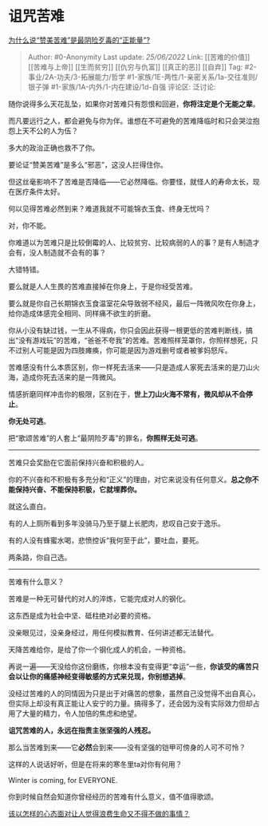 # 诅咒苦难
[为什么说“赞美苦难”是最阴险歹毒的“正能量”?](https://www.zhihu.com/question/516832110/answer/2533182188)

> Author: #0-Anonymity
> Last update: *25/06/2022*
> Link: [[苦难的价值]] [[苦难与上帝]] [[生而贫穷]] [[仇穷与仇富]] [[真正的恶]] [[自弃]]
> Tag: #2-事业/2A-功夫/3-拓展能力/哲学 #1-家族/1E-两性/1-亲密关系/1a-交往准则/银子弹 #1-家族/1A-内外/1-内在建设/1d-自强
> 评论区:
> 泛讨论:

随你说得多么天花乱坠，如果你对苦难只有怨恨和回避，**你将注定是个无能之辈**。

而凡要远行之人，都会避免与你为伴。谁想在不可避免的苦难降临时和只会哭泣抱怨上天不公的人为伍？

多大的政治正确也救不了你。

要论证“赞美苦难”是多么“邪恶”，这没人拦得住你。

但这丝毫影响不了苦难是否降临——它必然降临。你要怪，就怪人的寿命太长，现在医疗条件太好。

何以见得苦难必然到来？难道我就不可能锦衣玉食、终身无忧吗？

对，你不能。

你难道以为苦难只是比较倒霉的人、比较贫穷、比较病弱的人的事？是有人制造才会有，没人制造就不会有的事？

大错特错。

要么就是人人生畏的苦难直接掉在你身上，于是你经受苦难。

要么就是你自己长期锦衣玉食温室花朵导致弱不经风，最后一阵微风吹在你身上，给你造成体感完全相同、同样痛不欲生的折磨。

你从小没有缺过钱，一生从不得病，你只会因此获得一根更低的苦难判断线，搞出“没有游戏玩”的苦难，“爸爸不夸我”的苦难。苦难照样笼罩你，你照样想死，只不过别人可能是因为四肢瘫痪，你可能是因为游戏删号或者被爹妈怒斥。

苦难感没有什么本质区别，你一样死去活来——只是造成人家死去活来的是刀山火海，造成你死去活来的是一阵微风。

情感折磨同样冲击你的极限，区别在于，**世上刀山火海不常有，微风却从不会停止**。

**你无处可逃**。

把“歌颂苦难”的人套上“最阴险歹毒”的罪名，**你照样无处可逃**。

---

苦难只会奖励在它面前保持兴奋和积极的人。

你的不兴奋和不积极有多充分和“正义”的理由，对它来说没有任何意义。**总之你不能保持兴奋、不能保持积极，它就埋葬你。**

就这么直白。

有的人上厕所看到多年没骑马乃至于腿上长肥肉，悲叹自己安于逸乐。

有的人没有蜂蜜水喝，悲愤控诉“我何至于此”，要吐血，要死。

两条路，你自己选。

---

苦难有什么意义？

苦难是一种无可替代的对人的淬炼，它能完成对人的钢化。

这东西是成为社会中坚、砥柱绝对必要的资格。

没亲眼见过，没亲身经过，用任何模拟教育、任何讲述都无法替代。

天降苦难给你，是给了你一个钢化成人的机会，一种资格。

再说一遍——天没给你这份磨练，你根本没有变得更“幸运”一些，**你该受的痛苦只会以让你的痛感神经变得敏感的方式来兑现，你别想逃掉**。

没经过苦难的人的同情因为只是出于对痛苦的想象，虽然自己没觉得不出自真心，但实际上却没有真正能让人安宁的力量。搞得多了，还会因为没有实际效力但却占用了大量的精力，令人加倍的焦虑和绝望。

**诅咒苦难的人，永远在指责主张坚强的人残忍。**

那么当苦难到来——它**必然**会到来——没有坚强的铠甲可傍身的人可不可怜？

这样的人说话好听，但是在将来的寒冬里ta对你有何用？

Winter is coming, for EVERYONE.

你到时候自然会知道你曾经经历的苦难有什么意义，值不值得歌颂。

[该以怎样的心态面对让人觉得浪费生命又不得不做的事情？](https://www.zhihu.com/question/457093118/answer/1861315517)

